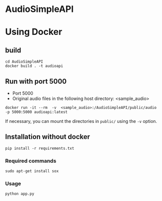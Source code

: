 # AudioSimpleAPI
# Using Docker
## build
```
cd AudioSimpleAPI
docker build . -t audioapi
```
## Run with port 5000
- Port 5000
- Original audio files in the following host directory: <sample_audio>
```
docker run -it --rm  -v  <sample_audio>:/AudioSimpleAPI/public/audio  -p 5000:5000 audioapi:latest
```
If necessary, you can mount the directories in `public/` using the `-v` option.


## Installation without docker
```
pip install -r requirements.txt
```
### Required commands
```
sudo apt-get install sox

```
### Usage
```
python app.py
```
